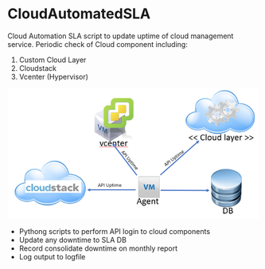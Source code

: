 # CloudAutomatedSLA

Cloud Automation SLA script to update uptime of cloud management service. Periodic check of Cloud component including:

1. Custom Cloud Layer
2. Cloudstack
3. Vcenter (Hypervisor)

![Alt text](/cloud_uptime_sla.png?raw=true "")

* Pythong scripts to perform API login to cloud components
* Update any downtime to SLA DB  
* Record consolidate downtime on monthly report
* Log output to logfile
